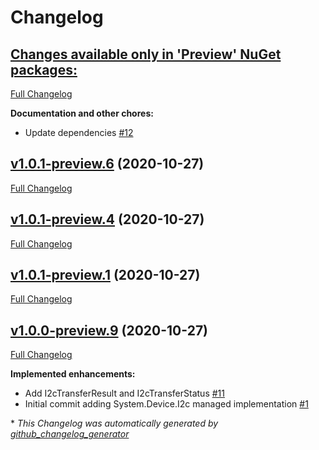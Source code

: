 # Changelog

## [**Changes available only in 'Preview' NuGet packages:**](https://github.com/nanoframework/lib-System.Device.I2c/tree/HEAD)

[Full Changelog](https://github.com/nanoframework/lib-System.Device.I2c/compare/v1.0.1-preview.6...HEAD)

**Documentation and other chores:**

- Update dependencies [\#12](https://github.com/nanoframework/lib-System.Device.I2c/pull/12)

## [v1.0.1-preview.6](https://github.com/nanoframework/lib-System.Device.I2c/tree/v1.0.1-preview.6) (2020-10-27)

[Full Changelog](https://github.com/nanoframework/lib-System.Device.I2c/compare/v1.0.1-preview.4...v1.0.1-preview.6)

## [v1.0.1-preview.4](https://github.com/nanoframework/lib-System.Device.I2c/tree/v1.0.1-preview.4) (2020-10-27)

[Full Changelog](https://github.com/nanoframework/lib-System.Device.I2c/compare/v1.0.1-preview.1...v1.0.1-preview.4)

## [v1.0.1-preview.1](https://github.com/nanoframework/lib-System.Device.I2c/tree/v1.0.1-preview.1) (2020-10-27)

[Full Changelog](https://github.com/nanoframework/lib-System.Device.I2c/compare/v1.0.0-preview.9...v1.0.1-preview.1)

## [v1.0.0-preview.9](https://github.com/nanoframework/lib-System.Device.I2c/tree/v1.0.0-preview.9) (2020-10-27)

[Full Changelog](https://github.com/nanoframework/lib-System.Device.I2c/compare/afeac3697d8b4cd3130b230ddb8eb37ebc51361a...v1.0.0-preview.9)

**Implemented enhancements:**

- Add I2cTransferResult and I2cTransferStatus [\#11](https://github.com/nanoframework/lib-System.Device.I2c/pull/11)
- Initial commit adding System.Device.I2c managed implementation [\#1](https://github.com/nanoframework/lib-System.Device.I2c/pull/1)



\* *This Changelog was automatically generated by [github_changelog_generator](https://github.com/github-changelog-generator/github-changelog-generator)*

